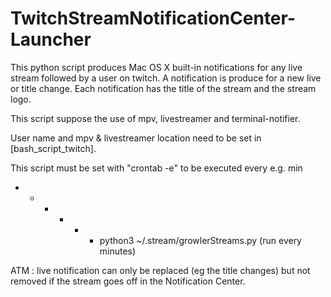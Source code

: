 # TwitchStreamNotificationCenter-Launcher

This python script produces Mac OS X built-in notifications for any live stream followed by a user on twitch.
A notification is produce for a new live or title change.
Each notification has the title of the stream and the stream logo.

This script suppose the use of mpv, livestreamer and terminal-notifier.

User name and mpv & livestreamer location need to be set in [bash_script_twitch].

This script must be set with "crontab -e" to be executed every e.g. min 
* * * * * * python3 ~/.stream/growlerStreams.py (run every minutes)

ATM : live notification can only be replaced (eg the title changes) but not removed if the stream goes off in the Notification Center.

